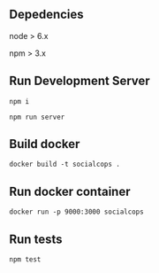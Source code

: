 
## Depedencies
node > 6.x

npm > 3.x

## Run Development Server
`npm i`

`npm run server`


## Build docker
`docker build -t socialcops .`

## Run docker container
`docker run -p 9000:3000 socialcops`


## Run tests
`npm test`

